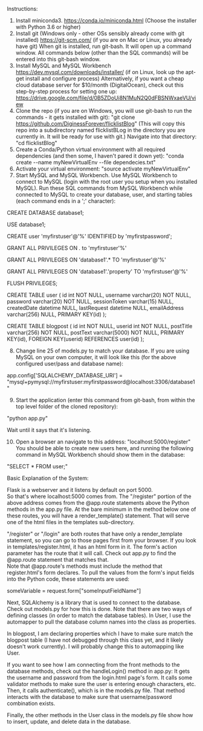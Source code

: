 Instructions:
1.  Install miniconda3.
https://conda.io/miniconda.html   (Choose the installer with Python 3.6 or higher)
2.  Install git (Windows only - other OSs sensibly already come with git installed)
https://git-scm.com/  (if you are on Mac or Linux, you already have git)
When git is installed, run git-bash. It will open up a command window.  All commands below (other than the SQL
commands) will be entered into this git-bash window.
3.  Install MySQL and MySQL Workbench
https://dev.mysql.com/downloads/installer/  (if on Linux, look up the apt-get install and configure process)
Alternatively, if you want a cheap cloud database server for $10/month (DigitalOcean), check out this step-by-step process for setting one up:  https://drive.google.com/file/d/0B5ZDoUi8N1MuN2Q0dFBSNWxaeVU/view
4.  Clone the repo (if you are on Windows, you will use git-bash to run the commands - it gets installed with git):
"git clone https://github.com/DiginessForever/flicklistBlog"  (This will copy this repo into a subdirectory named flicklistBLog in the directory you are currently in.  It will be ready for use with git.)
Navigate into that directory:  "cd flicklistBlog"
5.  Create a Conda/Python virtual environment with all required dependencies (and then some, I haven't pared it down yet):
"conda create --name myNewVirtualEnv --file dependecies.txt"
6. Activate your virtual environment:
"source activate myNewVirtualEnv"
7.  Start MySQL and MySQL Workbench.  Use MySQL Workbench to connect to MySQL (login with the root user you setup
when you installed MySQL).
Run these SQL commands from MySQL Workbench while connected to MySQL to create your database, user, and starting tables (each command ends in a ';' character):

CREATE DATABASE database1;

USE database1;

CREATE user 'myfirstuser'@'%' IDENTIFIED by 'myfirstpassword';

GRANT ALL PRIVILEGES ON *.* to 'myfirstuser'%'

GRANT ALL PRIVILEGES ON 'database1'.* TO 'myfirstuser'@'%'

GRANT ALL PRIVILEGES ON 'database1'.'property' TO 'myfirstuser'@'%'

FLUSH PRIVILEGES;

CREATE TABLE user (
    id int NOT NULL,
    username varchar(20) NOT NULL,
    password varchar(20) NOT NULL,
    sessionToken varchar(15) NULL,
    createdDate datetime NULL,
    lastRequest datetime NULL,
    emailAddress varchar(256) NULL,
    PRIMARY KEY(id)
);

CREATE TABLE blogpost (
    id int NOT NULL,
    userid int NOT NULL,
    postTitle varchar(256) NOT NULL,
    postText varchar(5000) NOT NULL,
    PRIMARY KEY(id),
    FOREIGN KEY(userid) REFERENCES user(id)
);

8.  Change line 25 of models.py to match your database.  If you are using MySQL on your own computer, it will look like this (for the above configured user/pass and database name):

app.config['SQLALCHEMY_DATABASE_URI'] = "mysql+pymysql://myfirstuser:myfirstpassword@localhost:3306/database1"

9.  Start the application (enter this command from git-bash, from within the top level folder of the cloned repository):

"python app.py"

Wait until it says that it's listening.

10.  Open a browser an navigate to this address:  "localhost:5000/register"
You should be able to create new users here, and running the following command in MySQL Workbench should show them
in the database:

"SELECT * FROM user;"

Basic Explanation of the System:

Flask is a webserver and it listens by default on port 5000.  
So that's where localhost:5000 comes from.
The "/register" portion of the above address comes from the @app.route statements above the Python methods in
the app.py file.  At the bare minimum in the method below one of these routes, you will have a
render_template() statement.  That will serve one of the html files in the templates sub-directory.

"/register" or "/login" are both routes that have only a render_template statement, so you can go to those pages first
from your browser.
If you look in templates/register.html, it has an html form in it.  The form's action parameter has the route that it
will call.  Check out app.py to find the @app.route statement that matches that.  
Note that @app.route's methods must include the method that register.html's form declares.
To pull the values from the form's input fields into the Python code, these statements are used:

someVariable = request.form["someInputFieldName"]

Next, SQLAlchemy is a library that is used to connect to the database.  Check out models.py for how this is done.
Note that there are two ways of defining classes (in order to match the database tables).  In User, I use the
automapper to pull the database column names into the class as properties.

In blogpost, I am declaring properties which I have to make sure match the blogpost table (I have not debugged through
this class yet, and it likely doesn't work currently).  I will probably change this to automapping like User.

If you want to see how I am connecting from the front methods to the database methods, check out the handleLogin()
method in app.py:
It gets the username and password from the login.html page's form.  It calls some validator methods to make sure
the user is entering enough characters, etc.  Then, it calls authenticate(), which is in the models.py file.
That method interacts with the database to make sure that username/password combination exists.

Finally, the other methods in the User class in the models.py file show how to insert, update, and delete data in the database.